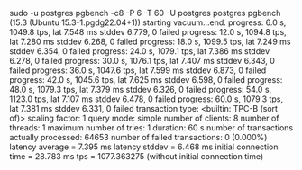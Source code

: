 sudo -u postgres pgbench -c8 -P 6 -T 60 -U postgres postgres
pgbench (15.3 (Ubuntu 15.3-1.pgdg22.04+1))
starting vacuum...end.
progress: 6.0 s, 1049.8 tps, lat 7.548 ms stddev 6.779, 0 failed
progress: 12.0 s, 1094.8 tps, lat 7.280 ms stddev 6.268, 0 failed
progress: 18.0 s, 1099.5 tps, lat 7.249 ms stddev 6.354, 0 failed
progress: 24.0 s, 1079.1 tps, lat 7.386 ms stddev 6.278, 0 failed
progress: 30.0 s, 1076.1 tps, lat 7.407 ms stddev 6.343, 0 failed
progress: 36.0 s, 1047.6 tps, lat 7.599 ms stddev 6.873, 0 failed
progress: 42.0 s, 1045.6 tps, lat 7.625 ms stddev 6.598, 0 failed
progress: 48.0 s, 1079.3 tps, lat 7.379 ms stddev 6.326, 0 failed
progress: 54.0 s, 1123.0 tps, lat 7.107 ms stddev 6.478, 0 failed
progress: 60.0 s, 1079.3 tps, lat 7.381 ms stddev 6.331, 0 failed
transaction type: <builtin: TPC-B (sort of)>
scaling factor: 1
query mode: simple
number of clients: 8
number of threads: 1
maximum number of tries: 1
duration: 60 s
number of transactions actually processed: 64653
number of failed transactions: 0 (0.000%)
latency average = 7.395 ms
latency stddev = 6.468 ms
initial connection time = 28.783 ms
tps = 1077.363275 (without initial connection time)
